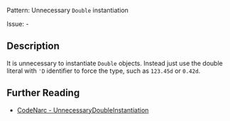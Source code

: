 Pattern: Unnecessary `Double` instantiation

Issue: -

## Description

It is unnecessary to instantiate `Double` objects. Instead just use the double literal with `'D` identifier to force the type, such as `123.45d` or `0.42d`.

## Further Reading

* [CodeNarc - UnnecessaryDoubleInstantiation](https://codenarc.github.io/CodeNarc/codenarc-rules-unnecessary.html#unnecessarydoubleinstantiation-rule)